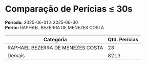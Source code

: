 # Comparação de Perícias ≤ 30s

**Período:** 2025-06-01 a 2025-06-30  
**Perito:** RAPHAEL BEZERRA DE MENEZES COSTA

| Categoria | Qtd. Perícias |
|-----------|----------------|
| RAPHAEL BEZERRA DE MENEZES COSTA | 23 |
| Demais    | 8213 |

